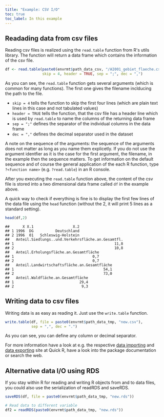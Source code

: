 ```yaml
---
title: "Example: CSV I/O"
toc: true
toc_label: In this example
---
```




## Readading data from csv files

Reading csv files is realized using the `read.table` function from R's utils
library. The function will return a data frame which contains the information of
the csv file.


```r
df <- read.table(paste0(envrmt$path_data_csv, "/AI001_gebiet_flaeche.csv"),
                 skip = 4, header = TRUE, sep = ";", dec = ",")
```

As you can see, the `read.table` function gets several arguments (which is common for many functions). The first one gives the filename inclducing the path to the file. 
* `skip = 4` tells the function to skip the first four lines (which are plain text lines in this case and not tabulated values)
* `header = TRUE` tells the function, that the csv file has a header line which is used by `read.table` to name the columns of the returning data frame
* `sep = ";"` defines the separator of the individual columns in the data frame
* `dec = ","` defines the decimal separator used in the dataset

A note on the sequence of the arguments: the sequence of the arguments does
not matter as long as you name them explicetly. If you do not use the argument
identfier as it is the case for the first argument, the filename, in the example 
then the sequence matters. To get information on the default sequence and of 
course the general application of the each R function, type `?<function name>`
(e.g. `?read.table`) in an R console.

After you executing the `read.table` function above, the content of the csv file is
stored into a two dimensional data frame called `df` in the example above. 

A quick way to check if everything is fine is to display the first few lines of
the data file using the `head` function (without the 2, it will print 5 lines as a standard setting).

```r
head(df,2)
```

```
##      X X.1                  X.2
## 1 1996  DG          Deutschland
## 2 1996  01   Schleswig-Holstein
##   Anteil.Siedlungs..und.Verkehrsfläche.an.Gesamtfl.
## 1                                              11,8
## 2                                              10,8
##   Anteil.Erholungsfläche.an.Gesamtfläche
## 1                                    0,7
## 2                                    0,7
##   Anteil.Landwirtschaftsfläche.an.Gesamtfläche
## 1                                         54,1
## 2                                         73,0
##   Anteil.Waldfläche.an.Gesamtfläche
## 1                              29,4
## 2                               9,3
```

## Writing data to csv files
Writing data is as easy as reading it. Just use the `write.table` function.

```r
write.table(df, file = paste0(envrmt$path_data_tmp, "new.csv"), 
            sep = ",", dec = ".")
```
As you can see, you can define any column or decimal separator.

For more information have a look at e.g. the respective [data importing](http://www.statmethods.net/input/importingdata.html) and [data exporting](http://www.statmethods.net/input/exportingdata.html) site at Quick R, have a look into the package 
documentation or search the web.


## Alternative data I/O using RDS
If you stay within R for reading and writing R objects from and to data files, you could also use the serialization of readRDS and saveRDS.

```r
saveRDS(df, file = paste0(envrmt$path_data_tmp, "new.rds"))

# Read data to different variable
df2 = readRDS(paste0(envrmt$path_data_tmp, "new.rds"))
```
